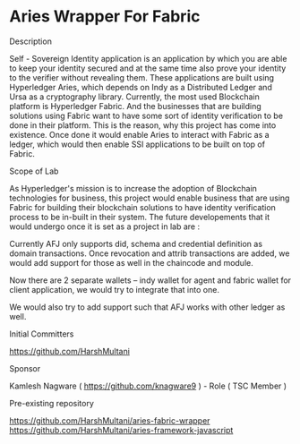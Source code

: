 # Aries Wrapper For Fabric

Description

Self - Sovereign Identity application is an application by which you are able to keep your identity secured and at the same time also prove your identity to the verifier without revealing them. These applications are built using Hyperledger Aries, which depends on Indy as a Distributed Ledger and Ursa as a cryptography library. Currently, the most used Blockchain platform is Hyperledger Fabric. And the businesses that are building solutions using Fabric want to have some sort of identity verification to be done in their platform. This is the reason, why this project has come into existence. Once done it would enable Aries to interact with Fabric as a ledger, which would then enable SSI applications to be built on top of Fabric.

Scope of Lab

As Hyperledger's mission is to increase the adoption of Blockchain technologies for business, this project would enable business that are using Fabric for building their blockchain solutions to have identity verification process to be in-built in their system. The future developements that it would undergo once it is set as a project in lab are :

Currently AFJ only supports did, schema and credential definition as domain transactions. Once revocation and attrib transactions are added, we would add support for those as well in the chaincode and module.

Now there are 2 separate wallets – indy wallet for agent and fabric wallet for client application, we would try to integrate that into one.

We would also try to add support such that AFJ works with other ledger as well.

Initial Committers

https://github.com/HarshMultani

Sponsor

Kamlesh Nagware ( https://github.com/knagware9 ) - Role ( TSC Member )

Pre-existing repository

https://github.com/HarshMultani/aries-fabric-wrapper
https://github.com/HarshMultani/aries-framework-javascript

